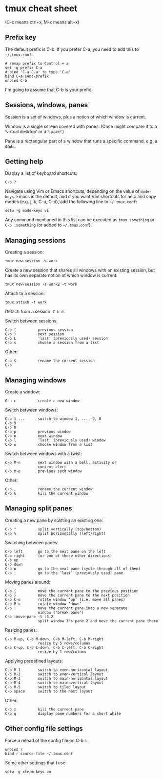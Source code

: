 # tmux cheat sheet

(C-x means ctrl+x, M-x means alt+x)


## Prefix key

The default prefix is C-b. If you prefer C-a, you need to add this to `~/.tmux.conf`:

    # remap prefix to Control + a
    set -g prefix C-a
    # bind 'C-a C-a' to type 'C-a'
    bind C-a send-prefix
    unbind C-b

I'm going to assume that C-b is your prefix.

## Sessions, windows, panes

Session is a set of windows, plus a notion of which window is current.

Window is a single screen covered with panes. (Once might compare it to a ‘virtual desktop’ or a ‘space’.)

Pane is a rectangular part of a window that runs a specific command, e.g. a shell.


## Getting help

Display a list of keyboard shortcuts:

    C-b ?

Navigate using Vim or Emacs shortcuts, depending on the value of `mode-keys`. Emacs is the default, and if you want Vim shortcuts for help and copy modes (e.g. j, k, C-u, C-d), add the following line to `~/.tmux.conf`:

    setw -g mode-keys vi

Any command mentioned in this list can be executed as `tmux something` or `C-b :something` (or added to `~/.tmux.conf`).


## Managing sessions

Creating a session:

    tmux new-session -s work

Create a new session that shares all windows with an existing session, but has its own separate notion of which window is current:

    tmux new-session -s work2 -t work

Attach to a session:

    tmux attach -t work

Detach from a session: `C-b d`.

Switch between sessions:

    C-b (          previous session
    C-b )          next session
    C-b L          ‘last’ (previously used) session
    C-b s          choose a session from a list

Other:

    C-b $          rename the current session
    C-b


## Managing windows

Create a window:

    C-b c          create a new window

Switch between windows:

    C-b 1 ...      switch to window 1, ..., 9, 0
    C-b 9
    C-b 0
    C-b p          previous window
    C-b n          next window
    C-b l          ‘last’ (previously used) window
    C-b w          choose window from a list

Switch between windows with a twist:

    C-b M-n        next window with a bell, activity or
                   content alert
    C-b M-p        previous such window


Other:

    C-b ,          rename the current window
    C-b &          kill the current window


## Managing split panes

Creating a new pane by splitting an existing one:

    C-b "          split vertically (top/bottom)
    C-b %          split horizontally (left/right)

Switching between panes:

    C-b left       go to the next pane on the left
    C-b right      (or one of these other directions)
    C-b up
    C-b down
    C-b o          go to the next pane (cycle through all of them)
    C-b ;          go to the ‘last’ (previously used) pane

Moving panes around:

    C-b {          move the current pane to the previous position
    C-b }          move the current pane to the next position
    C-b C-o        rotate window ‘up’ (i.e. move all panes)
    C-b M-o        rotate window ‘down’
    C-b !          move the current pane into a new separate
                   window (‘break pane’)
    C-b :move-pane -t :3.2
                   split window 3's pane 2 and move the current pane there

Resizing panes:

    C-b M-up, C-b M-down, C-b M-left, C-b M-right
                   resize by 5 rows/columns
    C-b C-up, C-b C-down, C-b C-left, C-b C-right
                   resize by 1 row/column

Applying predefined layouts:

    C-b M-1        switch to even-horizontal layout
    C-b M-2        switch to even-vertical layout
    C-b M-3        switch to main-horizontal layout
    C-b M-4        switch to main-vertical layout
    C-b M-5        switch to tiled layout
    C-b space      switch to the next layout


Other:

    C-b x          kill the current pane
    C-b q          display pane numbers for a short while


## Other config file settings

Force a reload of the config file on C-b r:

    unbind r
    bind r source-file ~/.tmux.conf

Some other settings that I use:

    setw -g xterm-keys on
